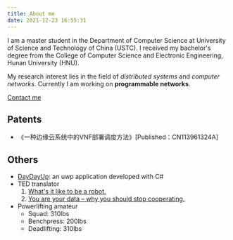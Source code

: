 ```yaml
---
title: About me
date: 2021-12-23 16:55:31
---
```


I am a master student in the Department of Computer Science at University of Science and Technology of China (USTC). I received my bachelor's degree from the College of Computer Science and Electronic Engineering, Hunan University (HNU).

My research interest lies in the field of *distributed systems* and *computer networks*. Currently I am working on **programmable networks**.

<a href="mailto:Fangjin98@outlook.com">Contact me</a>

<!-- ## Experience -->

<!-- ## Awards -->

## Patents

* 《一种边缘云系统中的VNF部署调度方法》[Published：CN113961324A]

## Others

* [DayDayUp](https://github.com/Fangjin98/DayDayUp): an uwp application developed with C#
* TED translator
  1. [What's it like to be a robot.](https://www.ted.com/talks/leila_takayama_what_s_it_like_to_be_a_robot#t-2616)
  2. [You are your data – why you should stop cooperating.](https://www.youtube.com/watch?v=uG7kmUomXog)
* Powerlifting amateur
  * Squad: 310lbs
  * Benchpress: 200lbs
  * Deadlifting: 310lbs
